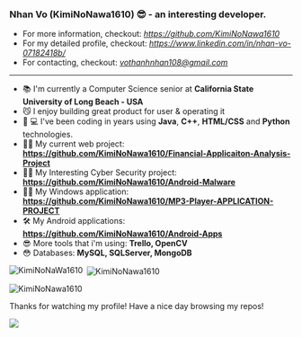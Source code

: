 ### Nhan Vo (KimiNoNawa1610) 😎 - an interesting developer.

- For more information, checkout: *https://github.com/KimiNoNawa1610*
- For my detailed profile, checkout: *https://www.linkedin.com/in/nhan-vo-07182418b/*
- For contacting, checkout: *vothanhnhan108@gmail.com*

--------

- 📚  I'm currently a Computer Science senior at **California State University of Long Beach - USA**
- 😼  I enjoy building great product for user & operating it
- 👨‍ 💻 I've been coding in years using **Java**, **C++**, **HTML/CSS** and **Python** technologies.
- 🐱‍🏍 My current web project: **https://github.com/KimiNoNawa1610/Financial-Applicaiton-Analysis-Project**
- 👷‍♂️ My Interesting Cyber Security project: **https://github.com/KimiNoNawa1610/Android-Malware**
- 👨‍💻 My Windows application: **https://github.com/KimiNoNawa1610/MP3-Player-APPLICATION-PROJECT**
- 🛠  My Android applications: **https://github.com/KimiNoNawa1610/Android-Apps**
- 😎  More tools that i'm using: **Trello, OpenCV**
- 😳  Databases: **MySQL, SQLServer, MongoDB**

<p><img align="left" src="https://github-readme-stats.vercel.app/api/top-langs?username=KimiNoNawa1610&show_icons=true&locale=en&layout=compact" alt="KimiNoNaWa1610" /></p>

<p>&nbsp;<img align="center" src="https://github-readme-stats.vercel.app/api?username=KimiNoNawa1610&show_icons=true&locale=en" alt="KimiNoNawa1610" /></p>

<p><img align="center" src="https://github-readme-streak-stats.herokuapp.com/?user=KimiNoNawa1610&" alt="KimiNoNawa1610" /></p>

Thanks for watching my profile! Have a nice day browsing my repos!

![](https://komarev.com/ghpvc/?username=KimiNoNawa1610)
